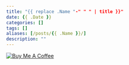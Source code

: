 ```yaml
---
title: "{{ replace .Name "-" " " | title }}"
date: {{ .Date }}
categories: []
tags: []
aliases: [/posts/{{ .Name }}/]
description: ""
---
```


[![Buy Me A Coffee](https://cdn.buymeacoffee.com/buttons/v2/default-yellow.png?width=217px)](https://www.buymeacoffee.com/stevedsun)
